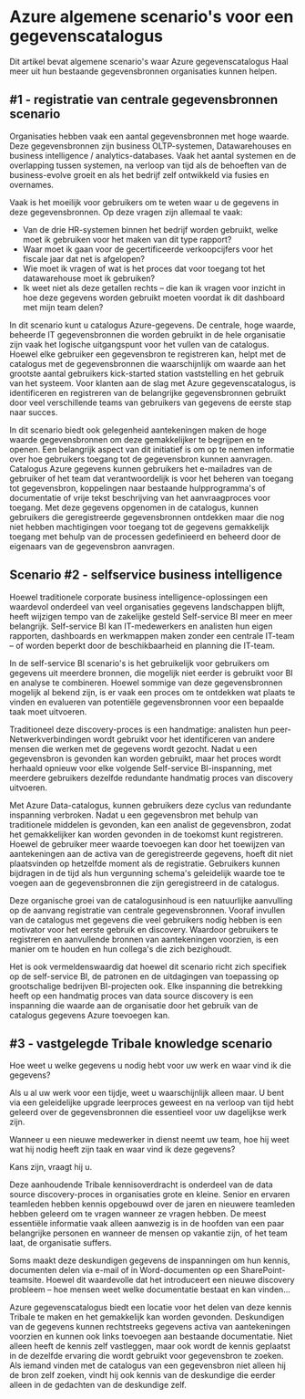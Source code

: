<properties
   pageTitle="Azure algemene scenario's voor een gegevenscatalogus | Microsoft Azure"
   description="Een overzicht van veelvoorkomende scenario's voor Azure catalogus gegevens, met inbegrip van de registratie en detectie van hoogwaardige bronnen, waardoor selfservice business intelligence en bestaande Tribale kennis over gegevensbronnen en processen vastleggen."
   services="data-catalog"
   documentationCenter=""
   authors="steelanddata"
   manager="NA"
   editor=""
   tags=""/>
<tags
   ms.service="data-catalog"
   ms.devlang="NA"
   ms.topic="article"
   ms.tgt_pltfrm="NA"
   ms.workload="data-catalog"
   ms.date="10/03/2016"
   ms.author="maroche"/>


# <a name="azure-data-catalog-common-scenarios"></a>Azure algemene scenario's voor een gegevenscatalogus

Dit artikel bevat algemene scenario's waar Azure gegevenscatalogus Haal meer uit hun bestaande gegevensbronnen organisaties kunnen helpen.

## <a name="scenario-1---registration-of-central-data-sources"></a>#1 - registratie van centrale gegevensbronnen scenario

Organisaties hebben vaak een aantal gegevensbronnen met hoge waarde. Deze gegevensbronnen zijn business OLTP-systemen, Datawarehouses en business intelligence / analytics-databases. Vaak het aantal systemen en de overlapping tussen systemen, na verloop van tijd als de behoeften van de business-evolve groeit en als het bedrijf zelf ontwikkeld via fusies en overnames.

Vaak is het moeilijk voor gebruikers om te weten waar u de gegevens in deze gegevensbronnen. Op deze vragen zijn allemaal te vaak:

- Van de drie HR-systemen binnen het bedrijf worden gebruikt, welke moet ik gebruiken voor het maken van dit type rapport?
- Waar moet ik gaan voor de gecertificeerde verkoopcijfers voor het fiscale jaar dat net is afgelopen?
- Wie moet ik vragen of wat is het proces dat voor toegang tot het datawarehouse moet ik gebruiken?
- Ik weet niet als deze getallen rechts – die kan ik vragen voor inzicht in hoe deze gegevens worden gebruikt moeten voordat ik dit dashboard met mijn team delen?

In dit scenario kunt u catalogus Azure-gegevens. De centrale, hoge waarde, beheerde IT gegevensbronnen die worden gebruikt in de hele organisatie zijn vaak het logische uitgangspunt voor het vullen van de catalogus. Hoewel elke gebruiker een gegevensbron te registreren kan, helpt met de catalogus met de gegevensbronnen die waarschijnlijk om waarde aan het grootste aantal gebruikers kick-started station vaststelling en het gebruik van het systeem. Voor klanten aan de slag met Azure gegevenscatalogus, is identificeren en registreren van de belangrijke gegevensbronnen gebruikt door veel verschillende teams van gebruikers van gegevens de eerste stap naar succes.

In dit scenario biedt ook gelegenheid aantekeningen maken de hoge waarde gegevensbronnen om deze gemakkelijker te begrijpen en te openen. Een belangrijk aspect van dit initiatief is om op te nemen informatie over hoe gebruikers toegang tot de gegevensbron kunnen aanvragen. Catalogus Azure gegevens kunnen gebruikers het e-mailadres van de gebruiker of het team dat verantwoordelijk is voor het beheren van toegang tot gegevensbron, koppelingen naar bestaande hulpprogramma's of documentatie of vrije tekst beschrijving van het aanvraagproces voor toegang. Met deze gegevens opgenomen in de catalogus, kunnen gebruikers die geregistreerde gegevensbronnen ontdekken maar die nog niet hebben machtigingen voor toegang tot de gegevens gemakkelijk toegang met behulp van de processen gedefinieerd en beheerd door de eigenaars van de gegevensbron aanvragen.

## <a name="scenario-2---self-service-business-intelligence"></a>Scenario #2 - selfservice business intelligence

Hoewel traditionele corporate business intelligence-oplossingen een waardevol onderdeel van veel organisaties gegevens landschappen blijft, heeft wijzigen tempo van de zakelijke gesteld Self-service BI meer en meer belangrijk. Self-service BI kan IT-medewerkers en analisten hun eigen rapporten, dashboards en werkmappen maken zonder een centrale IT-team – of worden beperkt door de beschikbaarheid en planning die IT-team.

In de self-service BI scenario's is het gebruikelijk voor gebruikers om gegevens uit meerdere bronnen, die mogelijk niet eerder is gebruikt voor BI en analyse te combineren. Hoewel sommige van deze gegevensbronnen mogelijk al bekend zijn, is er vaak een proces om te ontdekken wat plaats te vinden en evalueren van potentiële gegevensbronnen voor een bepaalde taak moet uitvoeren.

Traditioneel deze discovery-proces is een handmatige: analisten hun peer-Netwerkverbindingen wordt gebruikt voor het identificeren van andere mensen die werken met de gegevens wordt gezocht. Nadat u een gegevensbron is gevonden kan worden gebruikt, maar het proces wordt herhaald opnieuw voor elke volgende Self-service BI-inspanning, met meerdere gebruikers dezelfde redundante handmatig proces van discovery uitvoeren.

Met Azure Data-catalogus, kunnen gebruikers deze cyclus van redundante inspanning verbroken. Nadat u een gegevensbron met behulp van traditionele middelen is gevonden, kan een analist de gegevensbron, zodat het gemakkelijker kan worden gevonden in de toekomst kunt registreren. Hoewel de gebruiker meer waarde toevoegen kan door het toewijzen van aantekeningen aan de activa van de geregistreerde gegevens, hoeft dit niet plaatsvinden op hetzelfde moment als de registratie. Gebruikers kunnen bijdragen in de tijd als hun vergunning schema's geleidelijk waarde toe te voegen aan de gegevensbronnen die zijn geregistreerd in de catalogus.

Deze organische groei van de catalogusinhoud is een natuurlijke aanvulling op de aanvang registratie van centrale gegevensbronnen. Vooraf invullen van de catalogus met gegevens die veel gebruikers nodig hebben is een motivator voor het eerste gebruik en discovery. Waardoor gebruikers te registreren en aanvullende bronnen van aantekeningen voorzien, is een manier om te houden en hun collega's die zich bezighoudt.

Het is ook vermeldenswaardig dat hoewel dit scenario richt zich specifiek op de self-service BI, de patronen en de uitdagingen van toepassing op grootschalige bedrijven BI-projecten ook. Elke inspanning die betrekking heeft op een handmatig proces van data source discovery is een inspanning die waarde aan de organisatie door het gebruik van de catalogus gegevens Azure toevoegen kan.

## <a name="scenario-3---capturing-tribal-knowledge"></a>#3 - vastgelegde Tribale knowledge scenario

Hoe weet u welke gegevens u nodig hebt voor uw werk en waar vind ik die gegevens?

Als u al uw werk voor een tijdje, weet u waarschijnlijk alleen maar. U bent via een geleidelijke upgrade leerproces geweest en na verloop van tijd hebt geleerd over de gegevensbronnen die essentieel voor uw dagelijkse werk zijn.

Wanneer u een nieuwe medewerker in dienst neemt uw team, hoe hij weet wat hij nodig heeft zijn taak en waar vind ik deze gegevens?

Kans zijn, vraagt hij u.

Deze aanhoudende Tribale kennisoverdracht is onderdeel van de data source discovery-proces in organisaties grote en kleine. Senior en ervaren teamleden hebben kennis opgebouwd over de jaren en nieuwere teamleden hebben geleerd om te vragen wanneer ze vragen hebben. De meest essentiële informatie vaak alleen aanwezig is in de hoofden van een paar belangrijke personen en wanneer de mensen op vakantie zijn, of het team laat, de organisatie suffers.

Soms maakt deze deskundigen gegevens de inspanningen om hun kennis, documenten delen via e-mail of in Word-documenten op een SharePoint-teamsite. Hoewel dit waardevolle dat het introduceert een nieuwe discovery probleem – hoe mensen weet welke documentatie bestaat en kan vinden...

Azure gegevenscatalogus biedt een locatie voor het delen van deze kennis Tribale te maken en het gemakkelijk kan worden gevonden. Deskundigen van de gegevens kunnen rechtstreeks gegevens activa van aantekeningen voorzien en kunnen ook links toevoegen aan bestaande documentatie. Niet alleen heeft de kennis zelf vastleggen, maar ook wordt de kennis geplaatst in de dezelfde ervaring die wordt gebruikt voor gegevensbron te zoeken. Als iemand vinden met de catalogus van een gegevensbron niet alleen hij de bron zelf zoeken, vindt hij ook kennis van de deskundige die eerder alleen in de gedachten van de deskundige zelf.
